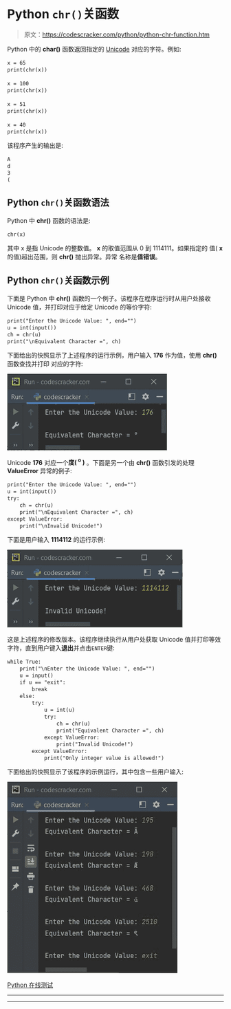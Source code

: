 # Python `chr()`关函数

> 原文：<https://codescracker.com/python/python-chr-function.htm>

Python 中的 **char()** 函数返回指定的 [Unicode](/computer-fundamental/unicode-characters.htm) 对应的字符。例如:

```
x = 65
print(chr(x))

x = 100
print(chr(x))

x = 51
print(chr(x))

x = 40
print(chr(x))
```

该程序产生的输出是:

```
A
d
3
(
```

## Python `chr()`关函数语法

Python 中 **chr()** 函数的语法是:

```
chr(x)
```

其中 x 是指 Unicode 的整数值。 **x** 的取值范围从 0 到 1114111。如果指定的 值( **x** 的值)超出范围，则 **chr()** 抛出异常。异常 名称是**值错误**。

## Python `chr()`关函数示例

下面是 Python 中 **chr()** 函数的一个例子。该程序在程序运行时从用户处接收 Unicode 值，并打印对应于给定 Unicode 的等价字符:

```
print("Enter the Unicode Value: ", end="")
u = int(input())
ch = chr(u)
print("\nEquivalent Character =", ch)
```

下面给出的快照显示了上述程序的运行示例，用户输入 **176** 作为值，使用 **chr()** 函数查找并打印 对应的字符:

![python chr function](img/15e0b53c892521dc9c05fb6d24d51830.png)

Unicode **176** 对应一个**度( <sup>o</sup> )** 。下面是另一个由 **chr()** 函数引发的处理 **ValueError** 异常的例子:

```
print("Enter the Unicode Value: ", end="")
u = int(input())
try:
    ch = chr(u)
    print("\nEquivalent Character =", ch)
except ValueError:
    print("\nInvalid Unicode!")
```

下面是用户输入 **1114112** 的运行示例:

![python chr function example](img/c388cf7ab4f508132741a0536c59dcc2.png)

这是上述程序的修改版本。该程序继续执行从用户处获取 Unicode 值并打印等效字符，直到用户键入**退出**并点击`ENTER`键:

```
while True:
    print("\nEnter the Unicode Value: ", end="")
    u = input()
    if u == "exit":
        break
    else:
        try:
            u = int(u)
            try:
                ch = chr(u)
                print("Equivalent Character =", ch)
            except ValueError:
                print("Invalid Unicode!")
        except ValueError:
            print("Only integer value is allowed!")
```

下面给出的快照显示了该程序的示例运行，其中包含一些用户输入:

![python chr function program](img/6c083c011cd3c889eadc5cdacaecdf7d.png)

[Python 在线测试](/exam/showtest.php?subid=10)

* * *

* * *